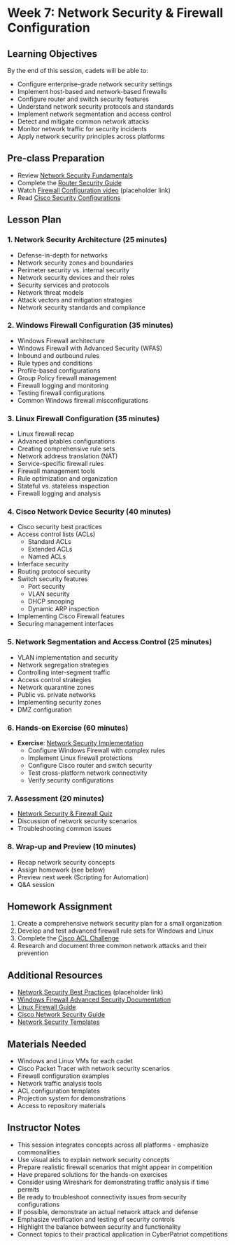 # Week 7: Network Security & Firewall Configuration

## Learning Objectives
By the end of this session, cadets will be able to:
- Configure enterprise-grade network security settings
- Implement host-based and network-based firewalls
- Configure router and switch security features
- Understand network security protocols and standards
- Implement network segmentation and access control
- Detect and mitigate common network attacks
- Monitor network traffic for security incidents
- Apply network security principles across platforms

## Pre-class Preparation
- Review [Network Security Fundamentals](../../Resources/Network_Security_Fundamentals.md)
- Complete the [Router Security Guide](../../Cisco/Guides/Intermediate/Router_Security.md)
- Watch [Firewall Configuration video](https://www.youtube.com/watch?v=example) (placeholder link)
- Read [Cisco Security Configurations](../../Cisco/Guides/Basic/Security_Configuration_Guide.md)

## Lesson Plan

### 1. Network Security Architecture (25 minutes)
- Defense-in-depth for networks
- Network security zones and boundaries
- Perimeter security vs. internal security
- Network security devices and their roles
- Security services and protocols
- Network threat models
- Attack vectors and mitigation strategies
- Network security standards and compliance

### 2. Windows Firewall Configuration (35 minutes)
- Windows Firewall architecture
- Windows Firewall with Advanced Security (WFAS)
- Inbound and outbound rules
- Rule types and conditions
- Profile-based configurations
- Group Policy firewall management
- Firewall logging and monitoring
- Testing firewall configurations
- Common Windows firewall misconfigurations

### 3. Linux Firewall Configuration (35 minutes)
- Linux firewall recap
- Advanced iptables configurations
- Creating comprehensive rule sets
- Network address translation (NAT)
- Service-specific firewall rules
- Firewall management tools
- Rule optimization and organization
- Stateful vs. stateless inspection
- Firewall logging and analysis

### 4. Cisco Network Device Security (40 minutes)
- Cisco security best practices
- Access control lists (ACLs)
  - Standard ACLs
  - Extended ACLs
  - Named ACLs
- Interface security
- Routing protocol security
- Switch security features
  - Port security
  - VLAN security
  - DHCP snooping
  - Dynamic ARP inspection
- Implementing Cisco Firewall features
- Securing management interfaces

### 5. Network Segmentation and Access Control (25 minutes)
- VLAN implementation and security
- Network segregation strategies
- Controlling inter-segment traffic
- Access control strategies
- Network quarantine zones
- Public vs. private networks
- Implementing security zones
- DMZ configuration

### 6. Hands-on Exercise (60 minutes)
- **Exercise**: [Network Security Implementation](../../Exercises/Network_Security_Implementation.md)
  - Configure Windows Firewall with complex rules
  - Implement Linux firewall protections
  - Configure Cisco router and switch security
  - Test cross-platform network connectivity
  - Verify security configurations

### 7. Assessment (20 minutes)
- [Network Security & Firewall Quiz](../../Quizzes/Quiz-Files/Network_Security_Firewall_Quiz.md)
- Discussion of network security scenarios
- Troubleshooting common issues

### 8. Wrap-up and Preview (10 minutes)
- Recap network security concepts
- Assign homework (see below)
- Preview next week (Scripting for Automation)
- Q&A session

## Homework Assignment
1. Create a comprehensive network security plan for a small organization
2. Develop and test advanced firewall rule sets for Windows and Linux
3. Complete the [Cisco ACL Challenge](../../Cisco/PacketTracer/Scenarios/ACL_Challenge.pkt)
4. Research and document three common network attacks and their prevention

## Additional Resources
- [Network Security Best Practices](https://example.com/network-security) (placeholder link)
- [Windows Firewall Advanced Security Documentation](https://docs.microsoft.com/en-us/windows/security/threat-protection/windows-firewall/windows-firewall-with-advanced-security)
- [Linux Firewall Guide](https://wiki.archlinux.org/title/Iptables)
- [Cisco Network Security Guide](https://www.cisco.com/c/en/us/td/docs/ios-xml/ios/sec_data_acl/configuration/15-mt/sec-data-acl-15-mt-book.html)
- [Network Security Templates](../../Resources/Network_Security_Templates/)

## Materials Needed
- Windows and Linux VMs for each cadet
- Cisco Packet Tracer with network security scenarios
- Firewall configuration examples
- Network traffic analysis tools
- ACL configuration templates
- Projection system for demonstrations
- Access to repository materials

## Instructor Notes
- This session integrates concepts across all platforms - emphasize commonalities
- Use visual aids to explain network security concepts
- Prepare realistic firewall scenarios that might appear in competition
- Have prepared solutions for the hands-on exercises
- Consider using Wireshark for demonstrating traffic analysis if time permits
- Be ready to troubleshoot connectivity issues from security configurations
- If possible, demonstrate an actual network attack and defense
- Emphasize verification and testing of security controls
- Highlight the balance between security and functionality
- Connect topics to their practical application in CyberPatriot competitions
